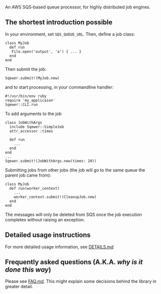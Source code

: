 An AWS SQS-based queue processor, for highly distributed job engines.

## The shortest introduction possible

In your environment, set `SQS_QUEUE_URL`. Then, define a job class:

    class MyJob
      def run
       File.open('output', 'a') { ... }
      end
    end

Then submit the job:

    Sqewer.submit!(MyJob.new)

and to start processing, in your commandline handler:

    #!/usr/bin/env ruby
    require 'my_applicaion'
    Sqewer::CLI.run

To add arguments to the job

    class JobWithArgs
      include Sqewer::SimpleJob
      attr_accessor :times
      
      def run
        ...
      end
    end
    ...
    Sqewer.submit!(JobWithArgs.new(times: 20))

Submitting jobs from other jobs (the job will go to the same queue the parent job came from):

    class MyJob
      def run(worker_context)
        ...
        worker_context.submit!(CleanupJob.new)
      end
    end

The messages will only be deleted from SQS once the job execution completes without raising an exception.

## Detailed usage instructions

For more detailed usage information, see [DETAILS.md](./DETAILS.md)

## Frequently asked questions (A.K.A. _why is it done this way_)

Please see [FAQ.md](./FAQ.md). This might explain some decisions behind the library in greater detail.